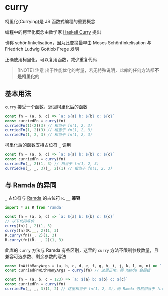 # curry

柯里化(Currying)是 JS 函数式编程的重要概念

编程中的柯里化概念由数学家 [Haskell Curry](https://wikipedia.org/wiki/Haskell_Curry) 提出

也称 schönfinkelisation，因为此变换最早由 Moses Schönfinkelisation 与 Friedrich Ludwig Gottlob Frege 发明

正确使用柯里化，可以复用函数，减少重复代码

> [!NOTE] 注意
> 出于性能优化的考量，若无特殊说明，此库的任何方法都**不是柯里化**的

## 基本用法

`curry` 接受一个函数，返回柯里化后的函数

```js {2}
const fn = (a, b, c) => `a: ${a} b: ${b} c: ${c}`
const curriedFn = curry(fn)
curriedFn(1)(2)(3) // 相当于 fn(1, 2, 3)
curriedFn(1, 2)(3) // 相当于 fn(1, 2, 3)
curriedFn(1, 2, 3) // 相当于 fn(1, 2, 3)
```

柯里化后的函数支持占位符 `_` 调用

```js {3-4}
const fn = (a, b, c) => `a: ${a} b: ${b} c: ${c}`
const curriedFn = curry(fn)
curriedFn(_, 2)(1, 3) // 相当于 fn(1, 2, 3)
curriedFn(_, _, 3)(_, 2)(1) // 相当于 fn(1, 2, 3)
```

## 与 Ramda 的异同

`_` 占位符与 [Ramda](https://github.com/ramda/ramda) 的占位符 `R.__` **兼容**

```js {5-8}
import * as R from 'ramda'

const fn = (a, b, c) => `a: ${a} b: ${b} c: ${c}`
// 以下代码等价
curry(fn)(_, 2)(1, 3)
curry(fn)(R.__, 2)(1, 3)
R.curry(fn)(_, 2)(1, 3)
R.curry(fn)(R.__, 2)(1, 3)
```

此库的 `curry` 方法与 Ramda 有些区别，这里的 `curry` 方法不限制参数数量，且兼容可选参数、剩余参数的写法

```js {2,6}
const fnWithManyArgs = (a, b, c, d, e, f, g, h, i, j, k, l, m, n) => `...`
const curriedFnWithManyArgs = curry(fn) // 这里正常，而 Ramda 会报错

const fn = (a, b, c = 123) => `a: ${a} b: ${b} c: ${c}`
const curriedFn = curry(fn)
curriedFn(_, _, 3)(1, 2) // 这里相当于 fn(1, 2, 3)，而 Ramda 仍然相当于 fn(1, 2)
```
